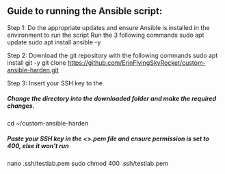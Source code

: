 ## Guide to running the Ansible script:

Step 1: Do the appropriate updates and ensure Ansible is installed in the environment to run the script
Run the 3 following commands
sudo apt update
sudo apt install ansible -y

Step 2: Download the git repository with the following commands
sudo apt install git -y
git clone https://github.com/ErinFlyingSkyRocket/custom-ansible-harden.git

Step 3: Insert your SSH key to the
##### Change the directory into the downloaded folder and make the required changes.
cd ~/custom-ansible-harden

##### Paste your SSH key in the <<Your desired key name>>.pem file and ensure permission is set to 400, else it won't run
nano .ssh/testlab.pem
sudo chmod 400 .ssh/testlab.pem
